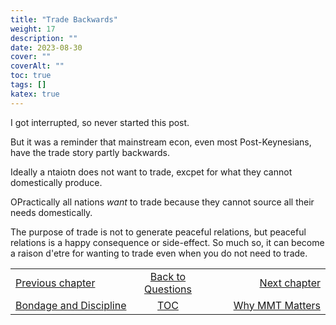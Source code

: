 ```yaml
---
title: "Trade Backwards"
weight: 17
description: ""
date: 2023-08-30
cover: ""
coverAlt: ""
toc: true
tags: []
katex: true
---
```


I got interrupted, so never started this post.

But it was a reminder that mainstream econ, even most Post-Keynesians, have 
the trade story partly backwards.

Ideally a ntaiotn does not want to trade, excpet for what they cannot domestically produce.

OPractically all nations *want* to trade because they cannot source all their 
needs domestically.

The purpose of trade is not to generate peaceful relations, but peaceful 
relations is a happy consequence or side-effect. So much so, it can become a 
raison d'etre for wanting to trade even when you do not need to trade.


<table style="border-collapse: collapse; border=0;">
    <colgroup>
       <col span="1" style="width: 35%;">
       <col span="1" style="width: 15%;">
       <col span="1" style="width: 35%;">
    </colgroup>
<tr style="border: 1px solid color:#0f0f0f;">
<td style="border: 1px solid color:#0f0f0f;">
<a href="../025_discipline">Previous chapter</a></td>
<td style="border: 1px solid color:#0f0f0f; text-align:center;">
<a href="../">Back to Questions</a></td>
<td style="border: 1px solid color:#0f0f0f; text-align:right;">
<a href="../100_why_does_it_matter">Next chapter</a></td>
</tr>
<tr style="border: 1px solid color:#0f0f0f;">
<td style="border: 1px solid color:#0f0f0f;">
<a href="../025_discipline">Bondage and Discipline</a></td>
<td style="border: 1px solid color:#0f0f0f; text-align:center;">
<a href="../">TOC</a></td>
<td style="border: 1px solid color:#0f0f0f; text-align:right;">
<a href="../100_why_does_it_matter">Why MMT Matters</a></td>
</tr>
</table>




